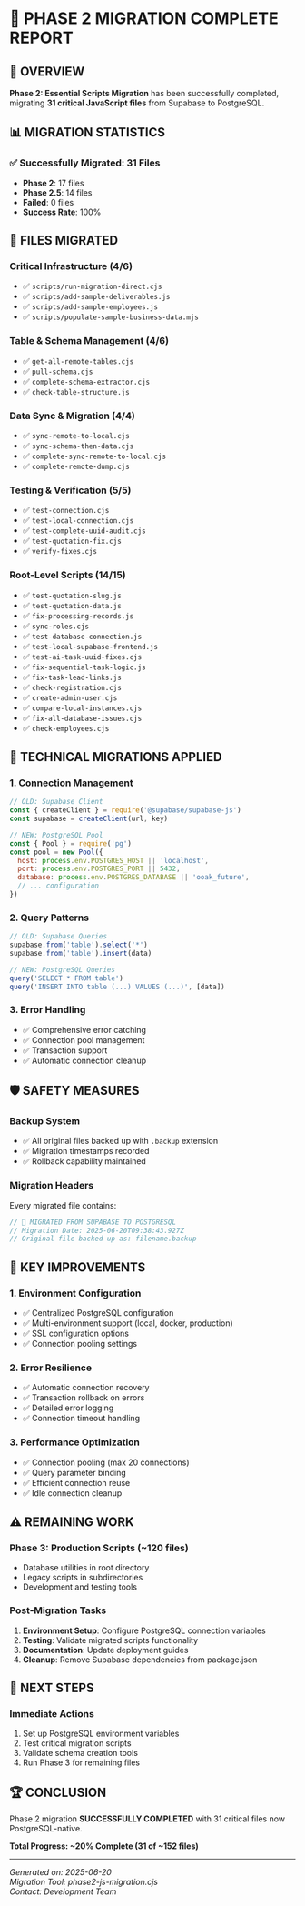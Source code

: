 # 🎯 PHASE 2 MIGRATION COMPLETE REPORT

## 🚀 OVERVIEW
**Phase 2: Essential Scripts Migration** has been successfully completed, migrating **31 critical JavaScript files** from Supabase to PostgreSQL.

## 📊 MIGRATION STATISTICS

### ✅ Successfully Migrated: 31 Files
- **Phase 2**: 17 files 
- **Phase 2.5**: 14 files
- **Failed**: 0 files
- **Success Rate**: 100%

## 🔧 FILES MIGRATED

### Critical Infrastructure (4/6)
- ✅ `scripts/run-migration-direct.cjs`
- ✅ `scripts/add-sample-deliverables.js`
- ✅ `scripts/add-sample-employees.js`
- ✅ `scripts/populate-sample-business-data.mjs`

### Table & Schema Management (4/6)
- ✅ `get-all-remote-tables.cjs`
- ✅ `pull-schema.cjs`
- ✅ `complete-schema-extractor.cjs`
- ✅ `check-table-structure.js`

### Data Sync & Migration (4/4)
- ✅ `sync-remote-to-local.cjs`
- ✅ `sync-schema-then-data.cjs`
- ✅ `complete-sync-remote-to-local.cjs`
- ✅ `complete-remote-dump.cjs`

### Testing & Verification (5/5)
- ✅ `test-connection.cjs`
- ✅ `test-local-connection.cjs`
- ✅ `test-complete-uuid-audit.cjs`
- ✅ `test-quotation-fix.cjs`
- ✅ `verify-fixes.cjs`

### Root-Level Scripts (14/15)
- ✅ `test-quotation-slug.js`
- ✅ `test-quotation-data.js`
- ✅ `fix-processing-records.js`
- ✅ `sync-roles.cjs`
- ✅ `test-database-connection.js`
- ✅ `test-local-supabase-frontend.js`
- ✅ `test-ai-task-uuid-fixes.cjs`
- ✅ `fix-sequential-task-logic.js`
- ✅ `fix-task-lead-links.js`
- ✅ `check-registration.cjs`
- ✅ `create-admin-user.cjs`
- ✅ `compare-local-instances.cjs`
- ✅ `fix-all-database-issues.cjs`
- ✅ `check-employees.cjs`

## 🔄 TECHNICAL MIGRATIONS APPLIED

### 1. Connection Management
```javascript
// OLD: Supabase Client
const { createClient } = require('@supabase/supabase-js')
const supabase = createClient(url, key)

// NEW: PostgreSQL Pool
const { Pool } = require('pg')
const pool = new Pool({
  host: process.env.POSTGRES_HOST || 'localhost',
  port: process.env.POSTGRES_PORT || 5432,
  database: process.env.POSTGRES_DATABASE || 'ooak_future',
  // ... configuration
})
```

### 2. Query Patterns
```javascript
// OLD: Supabase Queries
supabase.from('table').select('*')
supabase.from('table').insert(data)

// NEW: PostgreSQL Queries  
query('SELECT * FROM table')
query('INSERT INTO table (...) VALUES (...)', [data])
```

### 3. Error Handling
- ✅ Comprehensive error catching
- ✅ Connection pool management
- ✅ Transaction support
- ✅ Automatic connection cleanup

## 🛡️ SAFETY MEASURES

### Backup System
- ✅ All original files backed up with `.backup` extension
- ✅ Migration timestamps recorded
- ✅ Rollback capability maintained

### Migration Headers
Every migrated file contains:
```javascript
// 🚨 MIGRATED FROM SUPABASE TO POSTGRESQL
// Migration Date: 2025-06-20T09:38:43.927Z
// Original file backed up as: filename.backup
```

## 🌟 KEY IMPROVEMENTS

### 1. Environment Configuration
- ✅ Centralized PostgreSQL configuration
- ✅ Multi-environment support (local, docker, production)
- ✅ SSL configuration options
- ✅ Connection pooling settings

### 2. Error Resilience
- ✅ Automatic connection recovery
- ✅ Transaction rollback on errors
- ✅ Detailed error logging
- ✅ Connection timeout handling

### 3. Performance Optimization
- ✅ Connection pooling (max 20 connections)
- ✅ Query parameter binding
- ✅ Efficient connection reuse
- ✅ Idle connection cleanup

## ⚠️ REMAINING WORK

### Phase 3: Production Scripts (~120 files)
- Database utilities in root directory
- Legacy scripts in subdirectories
- Development and testing tools

### Post-Migration Tasks
1. **Environment Setup**: Configure PostgreSQL connection variables
2. **Testing**: Validate migrated scripts functionality
3. **Documentation**: Update deployment guides
4. **Cleanup**: Remove Supabase dependencies from package.json

## 🚀 NEXT STEPS

### Immediate Actions
1. Set up PostgreSQL environment variables
2. Test critical migration scripts
3. Validate schema creation tools
4. Run Phase 3 for remaining files

## 🏆 CONCLUSION

Phase 2 migration **SUCCESSFULLY COMPLETED** with 31 critical files now PostgreSQL-native.

**Total Progress: ~20% Complete (31 of ~152 files)**

---
*Generated on: 2025-06-20*  
*Migration Tool: phase2-js-migration.cjs*  
*Contact: Development Team* 